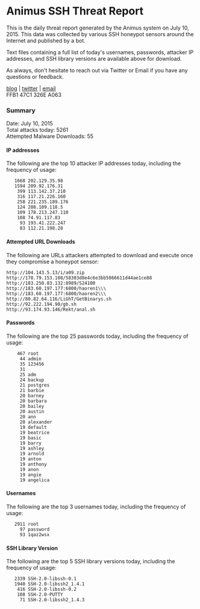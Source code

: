 # Animus SSH Threat Report

This is the daily threat report generated by the Animus system on July 10, 2015. This data was collected by various SSH honeypot sensors around the Internet and published by a bot.  

Text files containing a full list of today's usernames, passwords, attacker IP addresses, and SSH library versions are available above for download.  

As always, don't hesitate to reach out via Twitter or Email if you have any questions or feedback.  

[blog](http://morris.guru) | [twitter](https://twitter.com/andrew___morris) | [email](mailto:andrew@morris.guru)  
FFB1 47C1 326E A063  

### Summary

Date: July 10, 2015  
Total attacks today: 5261  
Attempted Malware Downloads: 55 

#### IP addresses
The following are the top 10 attacker IP addresses today, including the frequency of usage:
```
   1668 202.129.35.98
   1594 209.92.176.31
    399 113.142.37.210
    316 117.21.226.160
    258 221.235.189.176
    124 208.109.118.5
    109 178.213.247.110
    108 74.91.117.83
     93 193.41.222.247
     83 112.21.198.28
```

#### Attempted URL Downloads
The following are URLs attackers attempted to download and execute once they compromise a honeypot sensor:
```
http://104.143.5.13/i/a09.zip
http://178.79.153.108/58303d8e4c6e3bb5066611d44ae1ce88
http://183.250.83.132:8989/S24100
http://183.60.197.177:6800/haoren1\\\
http://183.60.197.177:6800/haoren2\\\
http://80.82.64.116/LiGhT/GetBinarys.sh
http://92.222.194.90/gb.sh
http://93.174.93.146/Rekt/anal.sh
```

#### Passwords
The following are the top 25 passwords today, including the frequency of usage:
```
    467 root
     44 admin
     35 123456
     31 
     25 adm
     24 backup
     21 postgres
     21 barbie
     20 barney
     20 barbara
     20 bailey
     20 austin
     20 ann
     20 alexander
     19 default
     19 beatrice
     19 basic
     19 barry
     19 ashley
     19 arnold
     19 anton
     19 anthony
     19 anon
     19 angie
     19 angelica
```

#### Usernames
The following are the top 3 usernames today, including the frequency of usage:
```
   2911 root
     97 password
     93 1qaz2wsx
```

#### SSH Library Version
The following are the top 5 SSH library versions today, including the frequency of usage:
```
   2339 SSH-2.0-libssh-0.1
   1940 SSH-2.0-libssh2_1.4.1
    416 SSH-2.0-libssh-0.2
    108 SSH-2.0-PUTTY
     71 SSH-2.0-libssh2_1.4.3
```
